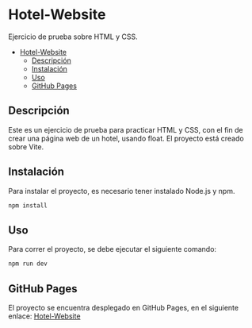 # Hotel-Website

Ejercicio de prueba sobre HTML y CSS.

- [Hotel-Website](#hotel-website)
  - [Descripción](#descripción)
  - [Instalación](#instalación)
  - [Uso](#uso)
  - [GitHub Pages](#github-pages)

## Descripción

Este es un ejercicio de prueba para practicar HTML y CSS, con el fin de crear una página web de un hotel, usando float. El proyecto está creado sobre Vite.

## Instalación

Para instalar el proyecto, es necesario tener instalado Node.js y npm.

```bash
npm install
```

## Uso

Para correr el proyecto, se debe ejecutar el siguiente comando:

```bash
npm run dev
```

## GitHub Pages

El proyecto se encuentra desplegado en GitHub Pages, en el siguiente enlace: [Hotel-Website](https://IPRIESPM.github.io/Hotel-Website/)
